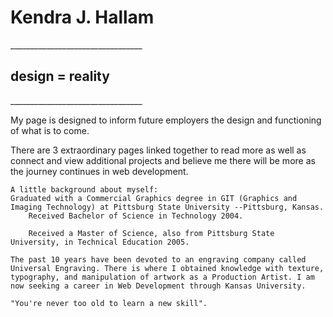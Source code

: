 <h1><b>Kendra J. Hallam</b></h1>
_________________________________
<h2>design = reality</h2>
_________________________________



My page is designed to inform future employers the design and functioning of what is to come. 

There are 3 extraordinary pages linked together to read more as well as connect and view additional projects and believe me there will be more as the journey continues in web development. 

    A little background about myself:
    Graduated with a Commercial Graphics degree in GIT (Graphics and Imaging Technology) at Pittsburg State University --Pittsburg, Kansas.
        Received Bachelor of Science in Technology 2004.

        Received a Master of Science, also from Pittsburg State University, in Technical Education 2005.

    The past 10 years have been devoted to an engraving company called Universal Engraving. There is where I obtained knowledge with texture, typography, and manipulation of artwork as a Production Artist. I am now seeking a career in Web Development through Kansas University. 
    
    "You're never too old to learn a new skill".





